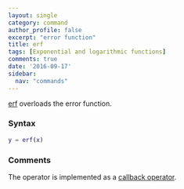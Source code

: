 ```yaml
---
layout: single
category: command
author_profile: false
excerpt: "error function"
title: erf
tags: [Exponential and logarithmic functions]
comments: true
date: '2016-09-17'
sidebar:
  nav: "commands"
---
```


[erf](/command/erf) overloads the error function.

### Syntax

````matlab
y = erf(x)
````

### Comments

The operator is implemented as a [callback operator](/tutorial/nonlinearoperatorscallback).
